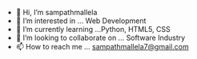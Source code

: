 - 👋 Hi, I’m sampathmallela
- 👀 I’m interested in ... Web Development 
- 🌱 I’m currently learning ...Python, HTML5, CSS 
- 💞️ I’m looking to collaborate on ... Software Industry 
- 📫 How to reach me ... sampathmallela7@gmail.com
<!---
sampathmallela18/sampathmallela18 is a ✨ special ✨ repository because its `README.md` (this file) appears on your GitHub profile.
You can click the Preview link to take a look at your changes.
--->

